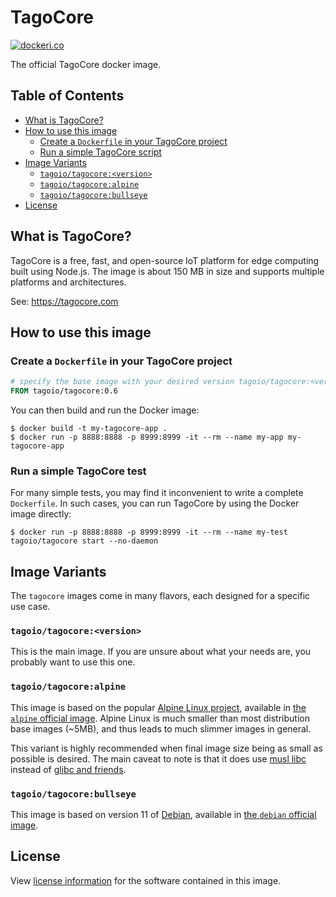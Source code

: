 # TagoCore

[![dockeri.co](https://dockeri.co/image/tagoio/tagocore)](https://hub.docker.com/r/tagoio/tagocore)

The official TagoCore docker image.

## Table of Contents

- [What is TagoCore?](#what-is-tagocore)
- [How to use this image](#how-to-use-this-image)
  - [Create a `Dockerfile` in your TagoCore project](#create-a-dockerfile-in-your-tagocore-project)
  - [Run a simple TagoCore script](#run-a-simple-tagocore-test)
- [Image Variants](#image-variants)
  - [`tagoio/tagocore:<version>`](#tagoio/tagocoreversion)
  - [`tagoio/tagocore:alpine`](#tagoio/tagocorealpine)
  - [`tagoio/tagocore:bullseye`](#tagoio/tagocorebullseye)
- [License](#license)

## What is TagoCore?

TagoCore is a free, fast, and open-source IoT platform for edge computing built using Node.js. The image is about 150 MB in size and supports multiple platforms and architectures.

See: https://tagocore.com

## How to use this image

### Create a `Dockerfile` in your TagoCore project

```dockerfile
# specify the base image with your desired version tagoio/tagocore:<version>
FROM tagoio/tagocore:0.6
```

You can then build and run the Docker image:

```console
$ docker build -t my-tagocore-app .
$ docker run -p 8888:8888 -p 8999:8999 -it --rm --name my-app my-tagocore-app
```

### Run a simple TagoCore test

For many simple tests, you may find it inconvenient to write a
complete `Dockerfile`. In such cases, you can run TagoCore by using the Docker image directly:

```console
$ docker run -p 8888:8888 -p 8999:8999 -it --rm --name my-test tagoio/tagocore start --no-daemon
```

## Image Variants

The `tagocore` images come in many flavors, each designed for a specific use case.

### `tagoio/tagocore:<version>`

This is the main image. If you are unsure about what your needs are, you
probably want to use this one.

### `tagoio/tagocore:alpine`

This image is based on the popular
[Alpine Linux project](http://alpinelinux.org), available in
[the `alpine` official image](https://hub.docker.com/_/alpine). Alpine Linux is
much smaller than most distribution base images (~5MB), and thus leads to much
slimmer images in general.

This variant is highly recommended when final image size being as small as
possible is desired. The main caveat to note is that it does use
[musl libc](http://www.musl-libc.org) instead of
[glibc and friends](http://www.etalabs.net/compare_libcs.html).

### `tagoio/tagocore:bullseye`

This image is based on version 11 of
[Debian](http://debian.org), available in
[the `debian` official image](https://hub.docker.com/_/debian).

## License

View [license information](https://tagocore.com/license) for the software contained in this image.